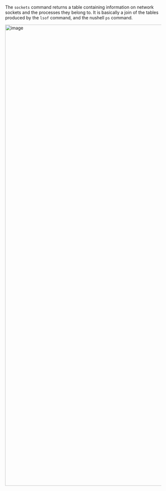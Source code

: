 The `sockets` command returns a table containing information on network sockets and the processes they belong to.
It is basically a join of the tables produced by the `lsof` command, and the nushell `ps` command.

<img width="1486" alt="image" src="https://user-images.githubusercontent.com/52205/196287615-00e46f8e-06ed-45ce-8fe7-a5c5f38afaaa.png">
